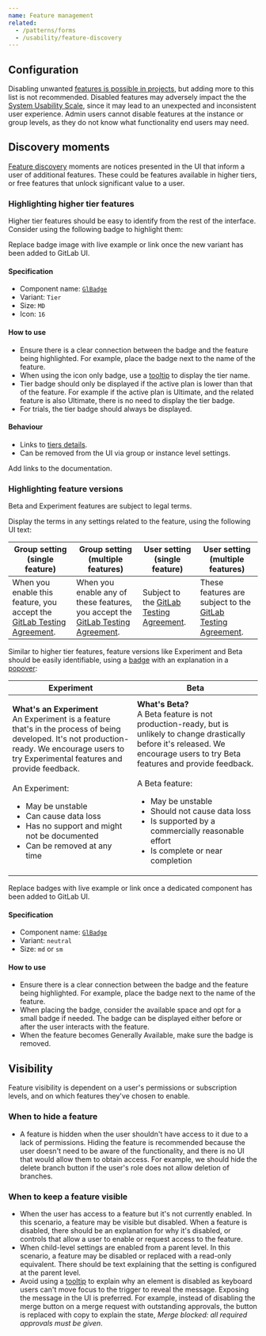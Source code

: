 ```yaml
---
name: Feature management
related:
  - /patterns/forms
  - /usability/feature-discovery  
---
```


## Configuration

Disabling unwanted [features is possible in projects](https://docs.gitlab.com/ee/user/project/settings/#sharing-and-permissions), but adding more to this list is not recommended. Disabled features may adversely impact the the [System Usability Scale](https://about.gitlab.com/handbook/engineering/ux/performance-indicators/system-usability-scale/), since it may lead to an unexpected and inconsistent user experience. Admin users cannot disable features at the instance or group levels, as they do not know what functionality end users may need.


## Discovery moments

[Feature discovery](/usability/feature-discovery) moments are notices presented in the UI that inform a user of additional features. These could be features available in higher tiers, or free features that unlock significant value to a user. 


### Highlighting higher tier features

Higher tier features should be easy to identify from the rest of the interface. Consider using the following badge to highlight them: 

<figure-img alt="Premium feature badge" label="Higher tier feature badge" src="/img/higher-tier-feature-badges.svg"></figure-img>

<todo>Replace badge image with live example or link once the new variant has been added to GitLab UI.</todo>
 
#### Specification

* Component name: [`GlBadge`](https://design.gitlab.com/components/badge/code)
* Variant: `Tier`
* Size: `MD`
* Icon: `16`

#### How to use

* Ensure there is a clear connection between the badge and the feature being highlighted. For example, place the badge next to the name of the feature.
* When using the icon only badge, use a [tooltip](/components/tooltip) to display the tier name.
* Tier badge should only be displayed if the active plan is lower than that of the feature. For example if the active plan is Ultimate, and the related feature is also Ultimate, there is no need to display the tier badge.
* For trials, the tier badge should always be displayed.

#### Behaviour

* Links to [tiers details](https://about.gitlab.com/pricing/).
* Can be removed from the UI via group or instance level settings.

<todo>Add links to the documentation.</todo>

### Highlighting feature versions

Beta and Experiment features are subject to legal terms. 

<figure-img label="Example of legal disclaimer" src="/img/legal-disclaimer-exp-beta.svg">

Display the terms in any settings related to the feature, using the following UI text:

| Group setting (single feature) | Group setting (multiple features) | User setting (single feature) | User setting (multiple features) |
| ------ | ------ | ------ | ------ |
| When you enable this feature, you accept the [GitLab Testing Agreement](https://handbook.gitlab.com/handbook/legal/testing-agreement/).| When you enable any of these features, you accept the [GitLab Testing Agreement](https://handbook.gitlab.com/handbook/legal/testing-agreement/). |Subject to the [GitLab Testing Agreement](https://handbook.gitlab.com/handbook/legal/testing-agreement/). | These features are subject to the [GitLab Testing Agreement](https://handbook.gitlab.com/handbook/legal/testing-agreement/).| 

Similar to higher tier features, feature versions like Experiment and Beta should be easily identifiable, using a [badge](/components/badge/) with an explanation in a [popover](/components/popover):

| Experiment | Beta |
| ------ | ------ |
| <figure-img label="Experiment feature badge" src="/img/experiment-feature-badge.svg"></figure-img> | <figure-img label="Beta feature badge" src="/img/beta-feature-badge.svg"></figure-img> |
| **What's an Experiment**<br>An Experiment is a feature that's in the process of being developed. It's not production-ready. We encourage users to try Experimental features and provide feedback.<br><br>An Experiment:<ul><li>May be unstable</li><li>Can cause data loss</li><li>Has no support and might not be documented</li><li>Can be removed at any time</li></ul> | **What's Beta?**<br>A Beta feature is not production-ready, but is unlikely to change drastically before it's released. We encourage users to try Beta features and provide feedback.<br><br>A Beta feature:<ul><li>May be unstable</li><li>Should not cause data loss</li><li>Is supported by a commercially reasonable effort</li><li>Is complete or near completion</li></ul> |

<todo>Replace badges with live example or link once a dedicated component has been added to GitLab UI.</todo>
#### Specification

* Component name: [`GlBadge`](https://design.gitlab.com/components/badge/code)
* Variant: `neutral`
* Size: `md` or `sm`

#### How to use

* Ensure there is a clear connection between the badge and the feature being highlighted. For example, place the badge next to the name of the feature. 
* When placing the badge, consider the available space and opt for a small badge if needed. The badge can be displayed either before or after the user interacts with the feature.
* When the feature becomes Generally Available, make sure the badge is removed.  

## Visibility

Feature visibility is dependent on a user's permissions or subscription levels, and on which features they've chosen to enable.

### When to hide a feature

* A feature is hidden when the user shouldn't have access to it due to a lack of permissions. Hiding the feature is recommended because the user doesn't need to be aware of the functionality, and there is no UI that would allow them to obtain access. For example, we should hide the delete branch button if the user's role does not allow deletion of branches.

### When to keep a feature visible

* When the user has access to a feature but it's not currently enabled. In this scenario, a feature may be visible but disabled. When a feature is disabled, there should be an explanation for why it's disabled, or controls that allow a user to enable or request access to the feature.
* When child-level settings are enabled from a parent level. In this scenario, a feature may be disabled or replaced with a read-only equivalent. There should be text explaining that the setting is configured at the parent level.
* Avoid using a [tooltip](/components/tooltip) to explain why an element is disabled as keyboard users can't move focus to the trigger to reveal the message. Exposing the message in the UI is preferred. For example, instead of disabling the merge button on a merge request with outstanding approvals, the button is replaced with copy to explain the state, _Merge blocked: all required approvals must be given_.
